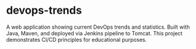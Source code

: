# devops-trends
A web application showing current DevOps trends and statistics. Built with Java, Maven, and deployed via Jenkins pipeline to Tomcat. This project demonstrates CI/CD principles for educational purposes.
